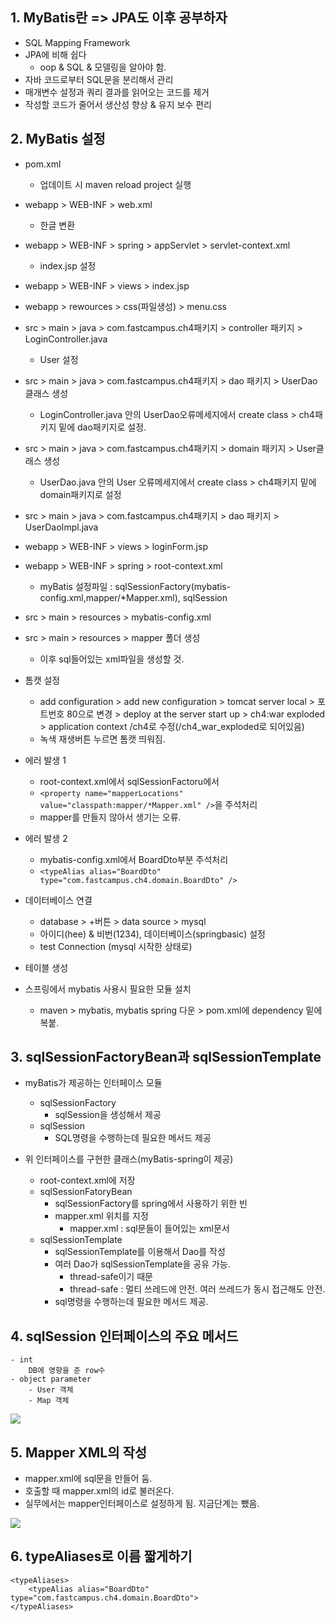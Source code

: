## 1. MyBatis란 => JPA도 이후 공부하자
- SQL Mapping Framework
- JPA에 비해 쉽다
    - oop & SQL & 모델링을 알아야 함. 
- 자바 코드로부터 SQL문을 분리해서 관리
- 매개변수 설정과 쿼리 결과를 읽어오는 코드를 제거
- 작성할 코드가 줄어서 생산성 향상 & 유지 보수 편리

## 2. MyBatis 설정
- pom.xml
    - 업데이트 시 maven reload project 실행
- webapp > WEB-INF > web.xml
    - 한글 변환
- webapp > WEB-INF > spring > appServlet > servlet-context.xml
    - index.jsp 설정
- webapp > WEB-INF > views > index.jsp
- webapp > rewources > css(파일생성) > menu.css



- src > main > java > com.fastcampus.ch4패키지 > controller 패키지 > LoginController.java
    - User 설정
- src > main > java > com.fastcampus.ch4패키지 > dao 패키지 > UserDao 클래스 생성
    - LoginController.java 안의 UserDao오류메세지에서 create class > ch4패키지 밑에 dao패키지로 설정. 
- src > main > java > com.fastcampus.ch4패키지 > domain 패키지 > User클래스 생성
    - UserDao.java 안의 User 오류메세지에서 create class > ch4패키지 밑에 domain패키지로 설정



- src > main > java > com.fastcampus.ch4패키지 > dao 패키지 > UserDaoImpl.java
- webapp > WEB-INF > views > loginForm.jsp
- webapp > WEB-INF > spring > root-context.xml
    - myBatis 설정파일 : sqlSessionFactory(mybatis-config.xml,mapper/*Mapper.xml), sqlSession
- src > main > resources > mybatis-config.xml
- src > main > resources > mapper 폴더 생성
    - 이후 sql들어있는 xml파일을 생성할 것. 


- 톰캣 설정
    - add configuration > add new configuration > tomcat server local > 포트번호 80으로 변경 > deploy at the server start up > ch4:war exploded > application context /ch4로 수정(/ch4_war_exploded로 되어있음)
    - 녹색 재생버튼 누르면 톰캣 띄워짐.

- 에러 발생 1
    - root-context.xml에서 sqlSessionFactoru에서 
    - ```<property name="mapperLocations" value="classpath:mapper/*Mapper.xml" />```을 주석처리
    - mapper를 만들지 않아서 생기는 오류.
- 에러 발생 2
    - mybatis-config.xml에서 BoardDto부분 주석처리
    - ```<typeAlias alias="BoardDto" type="com.fastcampus.ch4.domain.BoardDto" />```


- 데이터베이스 연결
    - database > +버튼 > data source > mysql
    - 아이디(hee) & 비번(1234), 데이터베이스(springbasic) 설정
    - test Connection (mysql 시작한 상태로)

- 테이블 생성

- 스프링에서 mybatis 사용시 필요한 모듈 설치
    - maven > mybatis, mybatis spring 다운 > pom.xml에 dependency 밑에 복붙.


## 3. sqlSessionFactoryBean과 sqlSessionTemplate

- myBatis가 제공하는 인터페이스 모듈
    - sqlSessionFactory 
        - sqlSession을 생성해서 제공
    - sqlSession 
        - SQL명령을 수행하는데 필요한 메서드 제공

- 위 인터페이스를 구현한 클래스(myBatis-spring이 제공)
    - root-context.xml에 저장
    - sqlSessionFatoryBean 
        - sqlSessionFactory를 spring에서 사용하기 위한 빈
        - mapper.xml 위치를 지정 
            - mapper.xml : sql문들이 들어있는 xml문서
    - sqlSessionTemplate
        - sqlSessionTemplate를 이용해서 Dao를 작성 
        - 여러 Dao가 sqlSessionTemplate을 공유 가능. 
            - thread-safe이기 때문
            - thread-safe : 멀티 쓰레드에 안전. 여러 쓰레드가 동시 접근해도 안전. 
        - sql명령을 수행하는데 필요한 메서드 제공. 
        
        

## 4. sqlSession 인터페이스의 주요 메서드
    - int
        DB에 영향을 준 row수
    - object parameter
        - User 객체
        - Map 객체

<img src="img2">

## 5. Mapper XML의 작성
- mapper.xml에 sql문을 만들어 둠.
- 호출할 때 mapper.xml의 id로 불러온다. 
- 실무에서는 mapper인터페이스로 설정하게 됨. 지금단계는 뺐음. 

<img src="img3.4">

## 6. typeAliases로 이름 짧게하기
```
<typeAliases>
    <typeAlias alias="BoardDto" type="com.fastcampus.ch4.domain.BoardDto">
</typeAliases>
```